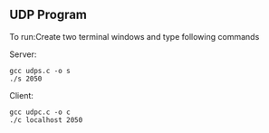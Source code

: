 ## UDP Program

To run:Create two terminal windows and type following commands

Server:

    gcc udps.c -o s
    ./s 2050
 
Client:

    gcc udpc.c -o c
    ./c localhost 2050
